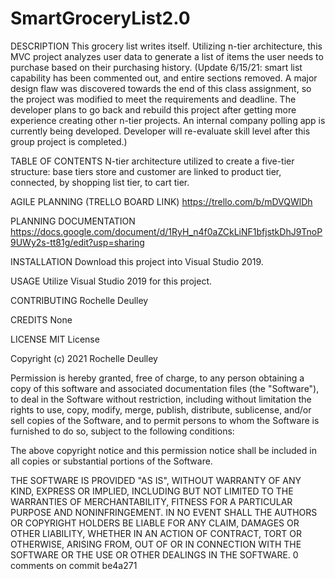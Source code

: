 # SmartGroceryList2.0
DESCRIPTION This grocery list writes itself. Utilizing n-tier architecture, this MVC project analyzes user data to generate a list of items the user needs to purchase based on their purchasing history. (Update 6/15/21: smart list capability has been commented out, and entire sections removed. A major design flaw was discovered towards the end of this class assignment, so the project was modified to meet the requirements and deadline. The developer plans to go back and rebuild this project after getting more experience creating other n-tier projects. An internal company polling app is currently being developed. Developer will re-evaluate skill level after this group project is completed.)

TABLE OF CONTENTS N-tier architecture utilized to create a five-tier structure: base tiers store and customer are linked to product tier, connected, by shopping list tier, to cart tier.

AGILE PLANNING (TRELLO BOARD LINK) https://trello.com/b/mDVQWlDh 

PLANNING DOCUMENTATION https://docs.google.com/document/d/1RyH_n4f0aZCkLiNF1bfjstkDhJ9TnoP9UWy2s-tt81g/edit?usp=sharing

INSTALLATION Download this project into Visual Studio 2019.

USAGE Utilize Visual Studio 2019 for this project. 

CONTRIBUTING Rochelle Deulley

CREDITS None

LICENSE MIT License

Copyright (c) 2021 Rochelle Deulley

Permission is hereby granted, free of charge, to any person obtaining a copy of this software and associated documentation files (the "Software"), to deal in the Software without restriction, including without limitation the rights to use, copy, modify, merge, publish, distribute, sublicense, and/or sell copies of the Software, and to permit persons to whom the Software is furnished to do so, subject to the following conditions:

The above copyright notice and this permission notice shall be included in all copies or substantial portions of the Software.

THE SOFTWARE IS PROVIDED "AS IS", WITHOUT WARRANTY OF ANY KIND, EXPRESS OR IMPLIED, INCLUDING BUT NOT LIMITED TO THE WARRANTIES OF MERCHANTABILITY, FITNESS FOR A PARTICULAR PURPOSE AND NONINFRINGEMENT. IN NO EVENT SHALL THE AUTHORS OR COPYRIGHT HOLDERS BE LIABLE FOR ANY CLAIM, DAMAGES OR OTHER LIABILITY, WHETHER IN AN ACTION OF CONTRACT, TORT OR OTHERWISE, ARISING FROM, OUT OF OR IN CONNECTION WITH THE SOFTWARE OR THE USE OR OTHER DEALINGS IN THE SOFTWARE. 0 comments on commit be4a271
